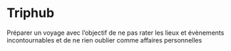 # Triphub
Préparer un voyage avec l’objectif de ne pas rater les lieux et évènements incontournables et de ne rien oublier comme affaires personnelles 
